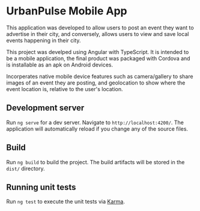 # UrbanPulse Mobile App

This application was developed to allow users to post an event they want to advertise in their city, and conversely, allows users to view and save local events happening in their city. 

This project was develped using Angular with TypeScript. It is intended to be a mobile application, the final product was packaged with Cordova and is installable as an apk on Android devices.

Incorperates native mobile device features such as camera/gallery to share images of an event they are posting, and geolocation to show where the event location is, relative to the user's location.



## Development server

Run `ng serve` for a dev server. Navigate to `http://localhost:4200/`. The application will automatically reload if you change any of the source files.

## Build

Run `ng build` to build the project. The build artifacts will be stored in the `dist/` directory.

## Running unit tests

Run `ng test` to execute the unit tests via [Karma](https://karma-runner.github.io).

